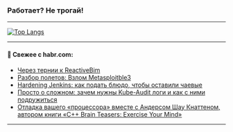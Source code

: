 ### Работает? Не трогай!

---
<!--
#### 🛠️ Technical stack:

![Java](https://img.shields.io/badge/Java-informational?logo=Oracle&style=flat&logoColor=white&color=FF4500)
![Kotlin](https://img.shields.io/badge/Kotlin-informational?logo=Kotlin&style=flat&logoColor=white&color=774D97)
![TS](https://img.shields.io/badge/TypeScript-informational?logo=typeScript&style=flat&logoColor=black&color=017acc)
![Python](https://img.shields.io/badge/Python-informational?logo=Python&style=flat&logoColor=black&color=ffdd54) <br>
![Spring](https://img.shields.io/badge/Spring-informational?logo=Spring&style=flat&logoColor=white&color=6DB33F) 
![SpringBoot](https://img.shields.io/badge/SpringBoot-informational?logo=SpringBoot&style=flat&logoColor=white&color=6DB33F)
![Nest](https://img.shields.io/badge/NestJS-informational?logo=NestJS&style=flat&logoColor=white&color=E0234E) 
![NodeJS](https://img.shields.io/badge/NodeJS-informational?logo=node.js&style=flat&logoColor=white&color=70A760)<br>
![PostgreSQL](https://img.shields.io/badge/PostgreSQL-informational?logo=PostgreSQL&style=flat&logoColor=white&color=DAA520)
![MongoDB](https://img.shields.io/badge/MongoDB-informational?logo=MongoDB&style=flat&logoColor=white&color=870000)
![Apache](https://img.shields.io/badge/Apache-informational?logo=apache&style=flat&logoColor=white&color=f74e28)

___ 
-->

<!--- #### 🛠️ : --->

[![Top Langs](https://github-readme-stats-82jvfl3w3-advtsettinggmailcoms-projects.vercel.app/api/top-langs/?username=zloylis&langs_count=10&hide_title=true&title_color=e6edf3&size_weight=0.5&count_weight=0.5&layout=compact&hide_progress=true&hide_border=true&theme=dracula)](https://github.com/zloylis)

<!---


####  :octocat:&nbsp;&nbsp; Статистика:

![GitHub stats](https://github-readme-stats-u2qms2cxw-advtsettinggmailcoms-projects.vercel.app/api?username=zloylis&show_icons=true&hide_border=true&theme=dracula&title_color=e6edf3&include_all_commits=true&count_private=true&hide_rank=false&hide_title=true&rank_icon=github)
-->
---

#### 💬 Свежее с habr.com:

<!-- BLOG-POST-LIST:START -->
- [Через тернии к ReactiveBim](https://habr.com/ru/companies/pik_digital/articles/864106/?utm_source=habrahabr&utm_medium=rss&utm_campaign=864106)
- [Разбор полетов: Взлом Metasploitble3](https://habr.com/ru/articles/864098/?utm_source=habrahabr&utm_medium=rss&utm_campaign=864098)
- [Hardening Jenkins: как подать блюдо, чтобы оставили чаевые](https://habr.com/ru/companies/oleg-bunin/articles/864084/?utm_source=habrahabr&utm_medium=rss&utm_campaign=864084)
- [Просто о сложном: зачем нужны Kube-Audit логи и как с ними подружиться](https://habr.com/ru/companies/chislitellab/articles/863224/?utm_source=habrahabr&utm_medium=rss&utm_campaign=863224)
- [Отладка вашего «процессора» вместе с Андерсом Шау Кнаттеном, автором книги «C++ Brain Teasers: Exercise Your Mind»](https://habr.com/ru/companies/pvs-studio/articles/864058/?utm_source=habrahabr&utm_medium=rss&utm_campaign=864058)
<!-- BLOG-POST-LIST:END -->

---
